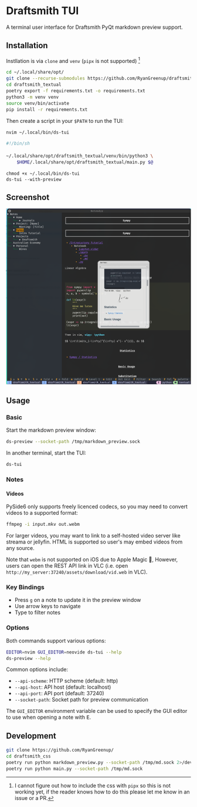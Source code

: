 # Draftsmith TUI

A terminal user interface for Draftsmith PyQt markdown preview support.

## Installation


Instllation is via `clone` and `venv` (`pipx` is not supported) [^1]

[^1]: I cannot figure out how to include the css with `pipx` so this is not working yet, if the reader knows how to do this please let me know in an issue or a PR.

```bash
cd ~/.local/share/opt/
git clone --recurse-submodules https://github.com/RyanGreenup/draftsmith_textual
cd draftsmith_textual
poetry export -f requirements.txt -o requirements.txt
python3 -m venv venv
source venv/bin/activate
pip install -r requirements.txt
```

Then create a script in your `$PATH` to run the TUI:

```bash
nvim ~/.local/bin/ds-tui
```

```bash
#!/bin/sh

~/.local/share/opt/draftsmith_textual/venv/bin/python3 \
    $HOME/.local/share/opt/draftsmith_textual/main.py $@
```

```
chmod +x ~/.local/bin/ds-tui
ds-tui --with-preview
```


## Screenshot

![Screenshot](./assets/screenshot.png)

## Usage
### Basic

Start the markdown preview window:

```bash
ds-preview --socket-path /tmp/markdown_preview.sock
```

In another terminal, start the TUI:

```bash
ds-tui
```

### Notes

#### Videos

PySide6 only supports freely licenced codecs, so you may need to convert videos to a supported format:

```bash
ffmpeg -i input.mkv out.webm
```

For larger videos, you may want to link to a self-hosted video server like streama or jellyfin. HTML is supported so user's may embed videos from any source.

Note that `webm` is not supported on iOS due to Apple Magic 🌈, However, users can open the REST API link in VLC (i.e. open `http://my_server:37240/assets/download/vid.web` in VLC).

### Key Bindings

- Press `g` on a note to update it in the preview window
- Use arrow keys to navigate
- Type to filter notes

### Options

Both commands support various options:

```bash
EDITOR=nvim GUI_EDITOR=neovide ds-tui --help
ds-preview --help
```

Common options include:
- `--api-scheme`: HTTP scheme (default: http)
- `--api-host`: API host (default: localhost)
- `--api-port`: API port (default: 37240)
- `--socket-path`: Socket path for preview communication


The `GUI_EDITOR` environment variable can be used to specify the GUI editor to use when opening a note with <kbd>E</kbd>.

## Development

```bash
git clone https://github.com/RyanGreenup/
cd draftsmith_css
poetry run python markdown_preview.py --socket-path /tmp/md.sock 2>/dev/null & disown
poetry run python main.py --socket-path /tmp/md.sock
```

